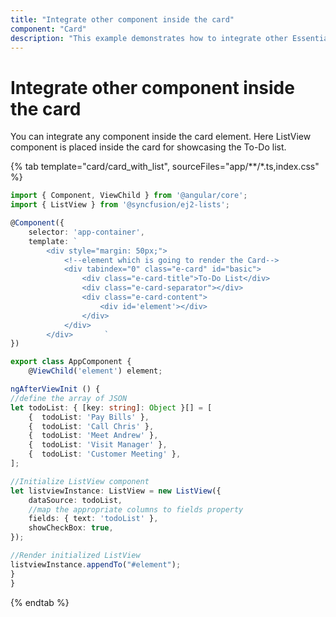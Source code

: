 ```yaml
---
title: "Integrate other component inside the card"
component: "Card"
description: "This example demonstrates how to integrate other Essential JS 2 controls inside the Essential JS 2 Card control."
---
```


# Integrate other component inside the card

You can integrate any component inside the card element. Here ListView component is placed inside the card for showcasing the To-Do list.

{% tab template="card/card_with_list", sourceFiles="app/**/*.ts,index.css" %}

```typescript
import { Component, ViewChild } from '@angular/core';
import { ListView } from '@syncfusion/ej2-lists';

@Component({
    selector: 'app-container',
    template: `
        <div style="margin: 50px;">
            <!--element which is going to render the Card-->
            <div tabindex="0" class="e-card" id="basic">
                <div class="e-card-title">To-Do List</div>
                <div class="e-card-separator"></div>
                <div class="e-card-content">
                    <div id='element'></div>
                </div>
            </div>
        </div>       `
})

export class AppComponent {
    @ViewChild('element') element;

ngAfterViewInit () {
//define the array of JSON
let todoList: { [key: string]: Object }[] = [
    {  todoList: 'Pay Bills' },
    {  todoList: 'Call Chris' },
    {  todoList: 'Meet Andrew' },
    {  todoList: 'Visit Manager' },
    {  todoList: 'Customer Meeting' },
];

//Initialize ListView component
let listviewInstance: ListView = new ListView({
    dataSource: todoList,
    //map the appropriate columns to fields property
    fields: { text: 'todoList' },
    showCheckBox: true,
});

//Render initialized ListView
listviewInstance.appendTo("#element");
}
}
```

{% endtab %}